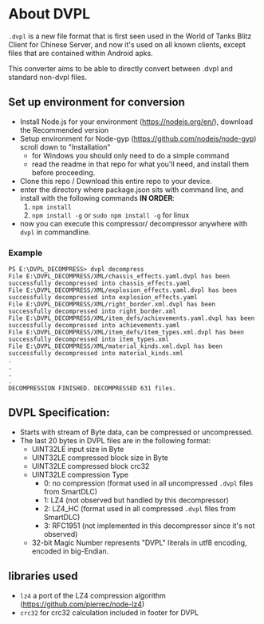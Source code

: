# About DVPL

`.dvpl` is a new file format that is first seen used in the World of Tanks Blitz Client for Chinese Server, and now it's used on all known clients, except files that are contained within Android apks.

This converter aims to be able to directly convert between .dvpl and standard non-dvpl files.


## Set up environment for conversion

- Install Node.js for your environment (https://nodejs.org/en/), download the Recommended version
- Setup environment for Node-gyp (https://github.com/nodejs/node-gyp) scroll down to "Installation"
    - for Windows you should only need to do a simple command
    - read the readme in that repo for what you'll need, and install them before proceeding.
- Clone this repo / Download this entire repo to your device.
- enter the directory where package.json sits with command line, and install with the following commands **IN ORDER**:
    1. `npm install`
    2. `npm install -g` or `sudo npm install -g` for linux
- now you can execute this compressor/ decompressor anywhere with `dvpl` in commandline.

### Example
```
PS E:\DVPL_DECOMPRESS> dvpl decompress
File E:\DVPL_DECOMPRESS/XML/chassis_effects.yaml.dvpl has been successfully decompressed into chassis_effects.yaml
File E:\DVPL_DECOMPRESS/XML/explosion_effects.yaml.dvpl has been successfully decompressed into explosion_effects.yaml
File E:\DVPL_DECOMPRESS/XML/right_border.xml.dvpl has been successfully decompressed into right_border.xml
File E:\DVPL_DECOMPRESS/XML/item_defs/achievements.yaml.dvpl has been successfully decompressed into achievements.yaml
File E:\DVPL_DECOMPRESS/XML/item_defs/item_types.xml.dvpl has been successfully decompressed into item_types.xml
File E:\DVPL_DECOMPRESS/XML/material_kinds.xml.dvpl has been successfully decompressed into material_kinds.xml
.
.
.
.
DECOMPRESSION FINISHED. DECOMPRESSED 631 files.
```

## DVPL Specification:

- Starts with stream of Byte data, can be compressed or uncompressed.
- The last 20 bytes in DVPL files are in the following format:
    - UINT32LE input size in Byte
    - UINT32LE compressed block size in Byte
    - UINT32LE compressed block crc32
    - UINT32LE compression Type
        - 0: no compression (format used in all uncompressed `.dvpl` files from SmartDLC)
        - 1: LZ4 (not observed but handled by this decompressor)
        - 2: LZ4_HC (format used in all compressed `.dvpl` files from SmartDLC)
        - 3: RFC1951 (not implemented in this decompressor since it's not observed)    
    - 32-bit Magic Number represents "DVPL" literals in utf8 encoding, encoded in big-Endian.        

## libraries used

- `lz4` a port of the LZ4 compression algorithm (https://github.com/pierrec/node-lz4)
- `crc32` for crc32 calculation included in footer for DVPL